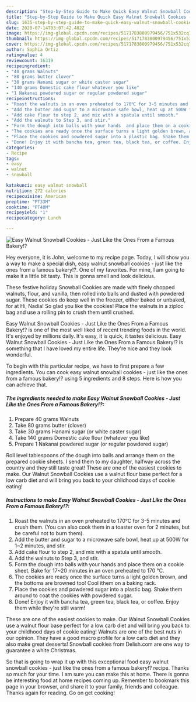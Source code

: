 ```yaml
---
description: "Step-by-Step Guide to Make Quick Easy Walnut Snowball Cookies - Just Like the Ones From a Famous Bakery!?"
title: "Step-by-Step Guide to Make Quick Easy Walnut Snowball Cookies - Just Like the Ones From a Famous Bakery!?"
slug: 1635-step-by-step-guide-to-make-quick-easy-walnut-snowball-cookies-just-like-the-ones-from-a-famous-bakery
date: 2020-07-14T03:07:42.482Z
image: https://img-global.cpcdn.com/recipes/5171783800979456/751x532cq70/easy-walnut-snowball-cookies-just-like-the-ones-from-a-famous-bakery-recipe-main-photo.jpg
thumbnail: https://img-global.cpcdn.com/recipes/5171783800979456/751x532cq70/easy-walnut-snowball-cookies-just-like-the-ones-from-a-famous-bakery-recipe-main-photo.jpg
cover: https://img-global.cpcdn.com/recipes/5171783800979456/751x532cq70/easy-walnut-snowball-cookies-just-like-the-ones-from-a-famous-bakery-recipe-main-photo.jpg
author: Sophia Ortiz
ratingvalue: 4
reviewcount: 16319
recipeingredient:
- "40 grams Walnuts"
- "80 grams butter clover"
- "30 grams Hanami sugar or white caster sugar"
- "140 grams Domestic cake flour whatever you like"
- "1 Nakanai powdered sugar or regular powdered sugar"
recipeinstructions:
- "Roast the walnuts in an oven preheated to 170℃ for 3-5 minutes and crush them. (You can also cook them in a toaster oven for 2 minutes, but be careful not to burn them)."
- "Add the butter and sugar to a microwave safe bowl, heat up at 500W for 1~2 minutes, and stir."
- "Add cake flour to step 2, and mix with a spatula until smooth."
- "Add the walnuts to Step 3, and stir."
- "Form the dough into balls with your hands  and place them on a cookie sheet. Bake for 17~20 minutes in an oven preheated to 170 °C."
- "The cookies are ready once the surface turns a light golden brown, and the bottoms are browned too! Cool ithem on a baking rack."
- "Place the cookies and powdered sugar into a plastic bag. Shake them around to coat the cookies with powdered sugar."
- "Done! Enjoy it with bancha tea, green tea, black tea, or coffee. Enjoy them while they&#39;re still warm!"
categories:
- Recipe
tags:
- easy
- walnut
- snowball

katakunci: easy walnut snowball 
nutrition: 272 calories
recipecuisine: American
preptime: "PT33M"
cooktime: "PT48M"
recipeyield: "1"
recipecategory: Lunch

---
```



![Easy Walnut Snowball Cookies - Just Like the Ones From a Famous Bakery!?](https://img-global.cpcdn.com/recipes/5171783800979456/751x532cq70/easy-walnut-snowball-cookies-just-like-the-ones-from-a-famous-bakery-recipe-main-photo.jpg)

Hey everyone, it is John, welcome to my recipe page. Today, I will show you a way to make a special dish, easy walnut snowball cookies - just like the ones from a famous bakery!?. One of my favorites. For mine, I am going to make it a little bit tasty. This is gonna smell and look delicious.

These festive holiday Snowball Cookies are made with finely chopped walnuts, flour, and vanilla, then rolled into balls and dusted with powdered sugar. These cookies do keep well in the freezer, either baked or unbaked, for at Hi, Nadia! So glad you like the cookies! Place the walnuts in a ziploc bag and use a rolling pin to crush them until crushed.

Easy Walnut Snowball Cookies - Just Like the Ones From a Famous Bakery!? is one of the most well liked of recent trending foods in the world. It's enjoyed by millions daily. It's easy, it is quick, it tastes delicious. Easy Walnut Snowball Cookies - Just Like the Ones From a Famous Bakery!? is something that I have loved my entire life. They're nice and they look wonderful.


To begin with this particular recipe, we have to first prepare a few ingredients. You can cook easy walnut snowball cookies - just like the ones from a famous bakery!? using 5 ingredients and 8 steps. Here is how you can achieve that.

<!--inarticleads1-->

##### The ingredients needed to make Easy Walnut Snowball Cookies - Just Like the Ones From a Famous Bakery!?:

1. Prepare 40 grams Walnuts
1. Take 80 grams butter (clover)
1. Take 30 grams Hanami sugar (or white caster sugar)
1. Take 140 grams Domestic cake flour (whatever you like)
1. Prepare 1 Nakanai powdered sugar (or regular powdered sugar)


Roll level tablespoons of the dough into balls and arrange them on the prepared cookie sheets. I send them to my daughter, halfway across the country and they still taste great! These are one of the easiest cookies to make. Our Walnut Snowball Cookies use a walnut flour base perfect for a low carb diet and will bring you back to your childhood days of cookie eating! 

<!--inarticleads2-->

##### Instructions to make Easy Walnut Snowball Cookies - Just Like the Ones From a Famous Bakery!?:

1. Roast the walnuts in an oven preheated to 170℃ for 3-5 minutes and crush them. (You can also cook them in a toaster oven for 2 minutes, but be careful not to burn them).
1. Add the butter and sugar to a microwave safe bowl, heat up at 500W for 1~2 minutes, and stir.
1. Add cake flour to step 2, and mix with a spatula until smooth.
1. Add the walnuts to Step 3, and stir.
1. Form the dough into balls with your hands  and place them on a cookie sheet. Bake for 17~20 minutes in an oven preheated to 170 °C.
1. The cookies are ready once the surface turns a light golden brown, and the bottoms are browned too! Cool ithem on a baking rack.
1. Place the cookies and powdered sugar into a plastic bag. Shake them around to coat the cookies with powdered sugar.
1. Done! Enjoy it with bancha tea, green tea, black tea, or coffee. Enjoy them while they&#39;re still warm!


These are one of the easiest cookies to make. Our Walnut Snowball Cookies use a walnut flour base perfect for a low carb diet and will bring you back to your childhood days of cookie eating! Walnuts are one of the best nuts in our opinion. They have a good macro profile for a low carb diet and they also make great desserts! Snowball cookies from Delish.com are one way to guarantee a white Christmas. 

So that is going to wrap it up with this exceptional food easy walnut snowball cookies - just like the ones from a famous bakery!? recipe. Thanks so much for your time. I am sure you can make this at home. There is gonna be interesting food at home recipes coming up. Remember to bookmark this page in your browser, and share it to your family, friends and colleague. Thanks again for reading. Go on get cooking!
